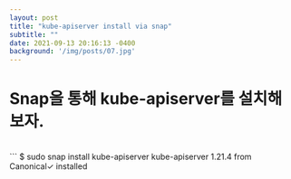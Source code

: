 ```yaml
---
layout: post
title: "kube-apiserver install via snap"
subtitle: ""
date: 2021-09-13 20:16:13 -0400
background: '/img/posts/07.jpg'
---
```

# Snap을 통해 kube-apiserver를 설치해 보자.
<br>
```
$ sudo snap install kube-apiserver
kube-apiserver 1.21.4 from Canonical✓ installed

```
